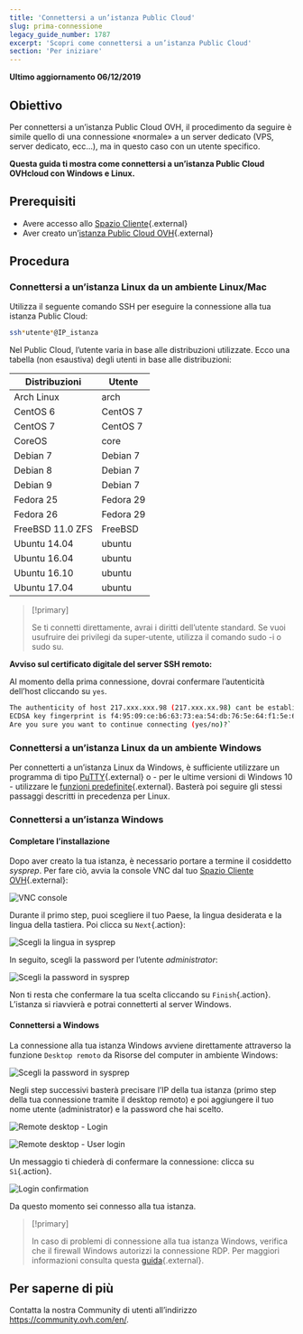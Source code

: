 ```yaml
---
title: 'Connettersi a un’istanza Public Cloud'
slug: prima-connessione
legacy_guide_number: 1787
excerpt: 'Scopri come connettersi a un’istanza Public Cloud'
section: 'Per iniziare'
---
```


**Ultimo aggiornamento 06/12/2019**

## Obiettivo

Per connettersi a un’istanza Public Cloud OVH, il procedimento da seguire è simile quello di una connessione «normale» a un server dedicato (VPS, server dedicato, ecc…), ma in questo caso con un utente specifico.

**Questa guida ti mostra come connettersi a un’istanza Public Cloud OVHcloud con Windows e Linux.**

## Prerequisiti

* Avere accesso allo [Spazio Cliente](https://www.ovh.com/auth/?action=gotomanager){.external}
* Aver creato un’[istanza Public Cloud OVH](https://www.ovhcloud.com/it/public-cloud/){.external}

## Procedura

### Connettersi a un’istanza Linux da un ambiente Linux/Mac

Utilizza il seguente comando SSH per eseguire la connessione alla tua istanza Public Cloud:

```sh
ssh*utente*@IP_istanza
```

Nel Public Cloud, l’utente varia in base alle distribuzioni utilizzate. Ecco una tabella (non esaustiva) degli utenti in base alle distribuzioni:

|Distribuzioni|Utente|
|---|---|
|Arch Linux|arch|
|CentOS 6|CentOS 7|
|CentOS 7|CentOS 7|
|CoreOS|core|
|Debian 7|Debian 7|
|Debian 8|Debian 7|
|Debian 9|Debian 7|
|Fedora 25|Fedora 29|
|Fedora 26|Fedora 29|
|FreeBSD 11.0 ZFS|FreeBSD|
|Ubuntu 14.04|ubuntu|
|Ubuntu 16.04|ubuntu|
|Ubuntu 16.10|ubuntu|
|Ubuntu 17.04|ubuntu|

> [!primary]
>
> Se ti connetti direttamente, avrai i diritti dell’utente standard. Se vuoi usufruire dei privilegi da super-utente, utilizza il comando sudo -i o sudo su.
>


**Avviso sul certificato digitale del server SSH remoto:**


Al momento della prima connessione, dovrai confermare l’autenticità dell’host cliccando su `yes`.

```sh
The authenticity of host 217.xxx.xxx.98 (217.xxx.xx.98) cant be established.
ECDSA key fingerprint is f4:95:09:ce:b6:63:73:ea:54:db:76:5e:64:f1:5e:6d.
Are you sure you want to continue connecting (yes/no)?`
```


### Connettersi a un’istanza Linux da un ambiente Windows

Per connetterti a un’istanza Linux da Windows, è sufficiente utilizzare un programma di tipo [PuTTY](https://www.putty.org/){.external} o - per le ultime versioni di Windows 10 - utilizzare le [funzioni predefinite](https://docs.microsoft.com/en-us/windows/wsl/about){.external}. Basterà poi seguire gli stessi passaggi descritti in precedenza per Linux.


### Connettersi a un’istanza Windows

#### Completare l’installazione

Dopo aver creato la tua istanza, è necessario portare a termine il cosiddetto *sysprep*.  Per fare ciò, avvia la console VNC dal tuo [Spazio Cliente OVH](https://www.ovh.com/auth/?action=gotomanager){.external}:

![VNC console](images/vnc_console.png)

Durante il primo step, puoi scegliere il tuo Paese, la lingua desiderata e la lingua della tastiera. Poi clicca su `Next`{.action}:

![Scegli la lingua in sysprep](images/sysprep_first_step.png)

In seguito, scegli la password per l’utente *administrator*:

![Scegli la password in sysprep](images/sysprep_password.png)

Non ti resta che confermare la tua scelta cliccando su `Finish`{.action}. L’istanza si riavvierà e potrai connetterti al server Windows.


#### Connettersi a Windows

La connessione alla tua istanza Windows avviene direttamente attraverso la funzione `Desktop remoto` da Risorse del computer in ambiente Windows:

![Scegli la password in sysprep](images/remote_desktop.png)

Negli step successivi basterà precisare l’IP della tua istanza (primo step della tua connessione tramite il desktop remoto) e poi aggiungere il tuo nome utente (administrator) e la password che hai scelto.

![Remote desktop - Login](images/remote_desktop_connection_IP.png)

![Remote desktop - User login](images/remote_desktop_connection_user.png)

Un messaggio ti chiederà di confermare la connessione:  clicca su `Sì`{.action}.

![Login confirmation](images/connection_validation.png)

Da questo momento sei connesso alla tua istanza.

> [!primary]
>
> In caso di problemi di connessione alla tua istanza Windows, verifica che il firewall Windows autorizzi la connessione RDP. Per maggiori informazioni consulta questa [guida](https://docs.ovh.com/it/vps/windows-first-config/){.external}. 
> 


## Per saperne di più 

Contatta la nostra Community di utenti all’indirizzo <https://community.ovh.com/en/>.